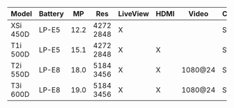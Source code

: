 | Model | Battery | MP | Res | LiveView | HDMI | Video | Card |
|-|-|-|-|-|-|-|-|
| XSi 450D | LP-E5 |12.2|4272 2848|X|  |  | SD |
| T1i 500D | LP-E5 |15.1|4272 2848|X|X|  | SD |
| T2i 550D| LP-E8 | 18.0 |5184 3456|X|X|1080@24|SD|
| T3i 600D| LP-E8 | 19.0 |5184 3456|X|X|1080@24|SD|


